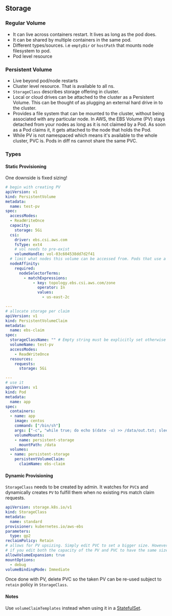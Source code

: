 ## Storage

### Regular Volume

- It can live across containers restart. It lives as long as the pod does.
- It can be shared by multiple containers in the same pod.
- Different types/sources. i.e `emptyDir` or `hostPath` that mounts node filesystem to pod.
- Pod level resource

### Persistent Volume

- Live beyond pod/node restarts
- Cluster level resource. That is available to all ns.
- `StorageClass` describes storage offering in cluster.
- Local or cloud drives can be attached to the cluster as a Persistent Volume. This can be thought of as plugging an external hard drive in to the cluster.
- Provides a file system that can be mounted to the cluster, without being associated with any particular node. In AWS, the EBS Volume (PV) stays detached from your nodes as long as it is not claimed by a Pod. As soon as a Pod claims it, it gets attached to the node that holds the Pod.
- While PV is not namespaced which means it's available to the whole cluster, PVC is. Pods in diff ns cannot share the same PVC.

### Types

#### Static Provisioning

One downside is fixed sizing!

```yml
# begin with creating PV
apiVersion: v1
kind: PersistentVolume
metadata:
  name: test-pv
spec:
  accessModes:
  - ReadWriteOnce
  capacity:
    storage: 5Gi
  csi:
    driver: ebs.csi.aws.com
    fsType: ext4
    # vol needs to pre-exist
    volumeHandle: vol-03c604538dd7d2f41
  # limit what nodes this volume can be accessed from. Pods that use a PV will only be scheduled to nodes that are selected by the node affinity
  nodeAffinity:
    required:
      nodeSelectorTerms:
        - matchExpressions:
            - key: topology.ebs.csi.aws.com/zone
              operator: In
              values:
                - us-east-2c

---
# allocate storage per claim
apiVersion: v1
kind: PersistentVolumeClaim
metadata:
  name: ebs-claim
spec:
  storageClassName: "" # Empty string must be explicitly set otherwise default StorageClass will be set
  volumeName: test-pv
  accessModes:
    - ReadWriteOnce
  resources:
    requests:
      storage: 5Gi

---
# use it
apiVersion: v1
kind: Pod
metadata:
  name: app
spec:
  containers:
  - name: app
    image: centos
    command: ["/bin/sh"]
    args: ["-c", "while true; do echo $(date -u) >> /data/out.txt; sleep 5; done"]
    volumeMounts:
    - name: persistent-storage
      mountPath: /data
  volumes:
  - name: persistent-storage
    persistentVolumeClaim:
      claimName: ebs-claim
```

#### Dynamic Provisioning

`StorageClass` needs to be created by admin. It watches for `PVC`s and dynamically creates `PV` to fulfill them when no existing `PV`s match claim requests.

```yml
apiVersion: storage.k8s.io/v1
kind: StorageClass
metadata:
  name: standard
provisioner: kubernetes.io/aws-ebs
parameters:
  type: gp2
reclaimPolicy: Retain
# allows for PV upsizing. Simply edit PVC to set a bigger size. However, downsizing is not supported.
# if you edit both the capacity of the PV and PVC to have the same size, k8s will assume that the backing volume size has been manually increased and that it doesn’t need to resize it.
allowVolumeExpansion: true
mountOptions:
  - debug
volumeBindingMode: Immediate
```

Once done with PV, delete PVC so the taken PV can be re-used subject to `retain` policy in `StorageClass`.

#### Notes

Use `volumeClaimTemplates` instead when using it in a [StatefulSet](./pod.md#statefulset).
